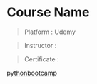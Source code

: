 # Course Name
>Platform : Udemy

>Instructor : 

>Certificate : 

[pythonbootcamp](./Certificates/Udemy/2021CompletePythonBootcamp.jpg)
